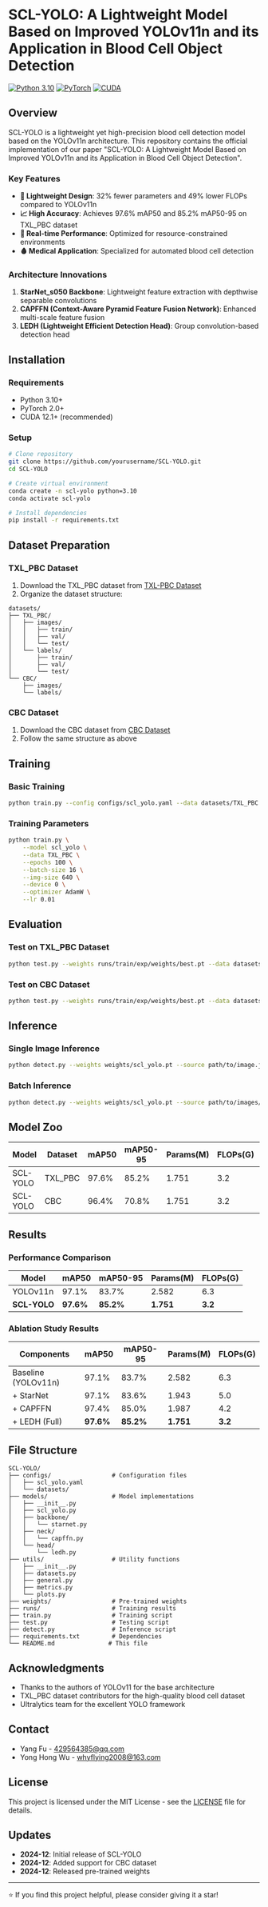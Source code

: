 # SCL-YOLO: A Lightweight Model Based on Improved YOLOv11n and its Application in Blood Cell Object Detection

[![Python 3.10](https://img.shields.io/badge/python-3.10-blue.svg)](https://www.python.org/downloads/release/python-3100/)
[![PyTorch](https://img.shields.io/badge/PyTorch-2.0+-red.svg)](https://pytorch.org/)
[![CUDA](https://img.shields.io/badge/CUDA-12.1-green.svg)](https://developer.nvidia.com/cuda-toolkit)

## Overview

SCL-YOLO is a lightweight yet high-precision blood cell detection model based on the YOLOv11n architecture. This repository contains the official implementation of our paper "SCL-YOLO: A Lightweight Model Based on Improved YOLOv11n and its Application in Blood Cell Object Detection".

### Key Features

- **🔬 Lightweight Design**: 32% fewer parameters and 49% lower FLOPs compared to YOLOv11n
- **📈 High Accuracy**: Achieves 97.6% mAP50 and 85.2% mAP50-95 on TXL_PBC dataset
- **🚀 Real-time Performance**: Optimized for resource-constrained environments
- **🩸 Medical Application**: Specialized for automated blood cell detection

### Architecture Innovations

1. **StarNet_s050 Backbone**: Lightweight feature extraction with depthwise separable convolutions
2. **CAPFFN (Context-Aware Pyramid Feature Fusion Network)**: Enhanced multi-scale feature fusion
3. **LEDH (Lightweight Efficient Detection Head)**: Group convolution-based detection head

## Installation

### Requirements

- Python 3.10+
- PyTorch 2.0+
- CUDA 12.1+ (recommended)

### Setup

```bash
# Clone repository
git clone https://github.com/yourusername/SCL-YOLO.git
cd SCL-YOLO

# Create virtual environment
conda create -n scl-yolo python=3.10
conda activate scl-yolo

# Install dependencies
pip install -r requirements.txt
```

## Dataset Preparation

### TXL_PBC Dataset

1. Download the TXL_PBC dataset from [TXL-PBC Dataset](https://github.com/lugan113/TXL-PBC_Dataset)
2. Organize the dataset structure:

```
datasets/
├── TXL_PBC/
│   ├── images/
│   │   ├── train/
│   │   ├── val/
│   │   └── test/
│   └── labels/
│       ├── train/
│       ├── val/
│       └── test/
└── CBC/
    ├── images/
    └── labels/
```

### CBC Dataset

1. Download the CBC dataset from [CBC Dataset](https://github.com/MahmudulAlam/Complete-Blood-Cell-Count-Dataset)
2. Follow the same structure as above

## Training

### Basic Training

```bash
python train.py --config configs/scl_yolo.yaml --data datasets/TXL_PBC.yaml
```

### Training Parameters

```bash
python train.py \
    --model scl_yolo \
    --data TXL_PBC \
    --epochs 100 \
    --batch-size 16 \
    --img-size 640 \
    --device 0 \
    --optimizer AdamW \
    --lr 0.01
```

## Evaluation

### Test on TXL_PBC Dataset

```bash
python test.py --weights runs/train/exp/weights/best.pt --data datasets/TXL_PBC.yaml
```

### Test on CBC Dataset

```bash
python test.py --weights runs/train/exp/weights/best.pt --data datasets/CBC.yaml
```

## Inference

### Single Image Inference

```bash
python detect.py --weights weights/scl_yolo.pt --source path/to/image.jpg --save-txt
```

### Batch Inference

```bash
python detect.py --weights weights/scl_yolo.pt --source path/to/images/ --save-txt
```

## Model Zoo

| Model | Dataset | mAP50 | mAP50-95 | Params(M) | FLOPs(G) | Weights |
|-------|---------|--------|----------|-----------|----------|---------|
| SCL-YOLO | TXL_PBC | 97.6% | 85.2% | 1.751 | 3.2 | [Download](link) |
| SCL-YOLO | CBC | 96.4% | 70.8% | 1.751 | 3.2 | [Download](link) |

## Results

### Performance Comparison

| Model | mAP50 | mAP50-95 | Params(M) | FLOPs(G) |
|-------|--------|----------|-----------|----------|
| YOLOv11n | 97.1% | 83.7% | 2.582 | 6.3 |
| **SCL-YOLO** | **97.6%** | **85.2%** | **1.751** | **3.2** |

### Ablation Study Results

| Components | mAP50 | mAP50-95 | Params(M) | FLOPs(G) |
|------------|--------|----------|-----------|----------|
| Baseline (YOLOv11n) | 97.1% | 83.7% | 2.582 | 6.3 |
| + StarNet | 97.1% | 83.6% | 1.943 | 5.0 |
| + CAPFFN | 97.4% | 85.0% | 1.987 | 4.2 |
| + LEDH (Full) | **97.6%** | **85.2%** | **1.751** | **3.2** |

## File Structure

```
SCL-YOLO/
├── configs/                 # Configuration files
│   ├── scl_yolo.yaml
│   └── datasets/
├── models/                  # Model implementations
│   ├── __init__.py
│   ├── scl_yolo.py
│   ├── backbone/
│   │   └── starnet.py
│   ├── neck/
│   │   └── capffn.py
│   └── head/
│       └── ledh.py
├── utils/                   # Utility functions
│   ├── __init__.py
│   ├── datasets.py
│   ├── general.py
│   ├── metrics.py
│   └── plots.py
├── weights/                 # Pre-trained weights
├── runs/                    # Training results
├── train.py                 # Training script
├── test.py                  # Testing script
├── detect.py                # Inference script
├── requirements.txt         # Dependencies
└── README.md               # This file
```


## Acknowledgments

- Thanks to the authors of YOLOv11 for the base architecture
- TXL_PBC dataset contributors for the high-quality blood cell dataset
- Ultralytics team for the excellent YOLO framework

## Contact

- Yang Fu - 429564385@qq.com
- Yong Hong Wu - whyflying2008@163.com

## License

This project is licensed under the MIT License - see the [LICENSE](LICENSE) file for details.

## Updates

- **2024-12**: Initial release of SCL-YOLO
- **2024-12**: Added support for CBC dataset
- **2024-12**: Released pre-trained weights

---

⭐ If you find this project helpful, please consider giving it a star!

